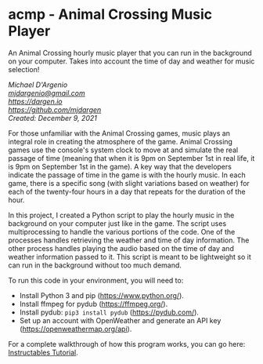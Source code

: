 # acmp - Animal Crossing Music Player
An Animal Crossing hourly music player that you can run in the background on your computer. Takes into account the time of day and weather for music selection!

*Michael D'Argenio  
mjdargenio@gmail.com  
https://dargen.io  
https://github.com/mjdargen  
Created: December 9, 2021*   

For those unfamiliar with the Animal Crossing games, music plays an integral role in creating the atmosphere of the game. Animal Crossing games use the console's system clock to move at and simulate the real passage of time (meaning that when it is 9pm on September 1st in real life, it is 9pm on September 1st in the game). A key way that the developers indicate the passage of time in the game is with the hourly music. In each game, there is a specific song (with slight variations based on weather) for each of the twenty-four hours in a day that repeats for the duration of the hour.

In this project, I created a Python script to play the hourly music in the background on your computer just like in the game. The script uses multiprocessing to handle the various portions of the code. One of the processes handles retrieving the weather and time of day information. The other process handles playing the audio based on the time of day and weather information passed to it. This script is meant to be lightweight so it can run in the background without too much demand.

To run this code in your environment, you will need to:  
   * Install Python 3 and pip (https://www.python.org/).
   * Install ffmpeg for pydub (https://ffmpeg.org/).
   * Install pydub: `pip3 install pydub` (https://pydub.com/).
   * Set up an account with OpenWeather and generate an API key (https://openweathermap.org/api).

For a complete walkthrough of how this program works, you can go here: [Instructables Tutorial](https://www.instructables.com/Animal-Crossing-Music-Player/).
